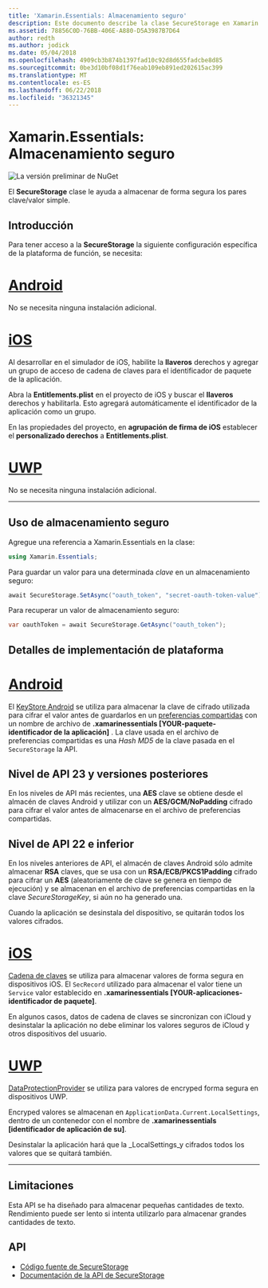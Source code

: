 ```yaml
---
title: 'Xamarin.Essentials: Almacenamiento seguro'
description: Este documento describe la clase SecureStorage en Xamarin.Essentials, lo que ayuda a almacenar de forma segura los pares clave/valor simple. Explica cómo utilizar la clase, detalles de implementación de plataforma y limitaciones.
ms.assetid: 78856C0D-76BB-406E-A880-D5A3987B7D64
author: redth
ms.author: jodick
ms.date: 05/04/2018
ms.openlocfilehash: 4909cb3b874b1397fad10c92d8d655fadcbe8d85
ms.sourcegitcommit: 0be3d10bf08d1f76eab109eb891ed202615ac399
ms.translationtype: MT
ms.contentlocale: es-ES
ms.lasthandoff: 06/22/2018
ms.locfileid: "36321345"
---
```

# <a name="xamarinessentials-secure-storage"></a>Xamarin.Essentials: Almacenamiento seguro

![La versión preliminar de NuGet](~/media/shared/pre-release.png)

El **SecureStorage** clase le ayuda a almacenar de forma segura los pares clave/valor simple.

## <a name="getting-started"></a>Introducción

Para tener acceso a la **SecureStorage** la siguiente configuración específica de la plataforma de función, se necesita:

# <a name="androidtabandroid"></a>[Android](#tab/android)

No se necesita ninguna instalación adicional.

# <a name="iostabios"></a>[iOS](#tab/ios)

Al desarrollar en el simulador de iOS, habilite la **llaveros** derechos y agregar un grupo de acceso de cadena de claves para el identificador de paquete de la aplicación.

Abra la **Entitlements.plist** en el proyecto de iOS y buscar el **llaveros** derechos y habilitarla. Esto agregará automáticamente el identificador de la aplicación como un grupo.

En las propiedades del proyecto, en **agrupación de firma de iOS** establecer el **personalizado derechos** a **Entitlements.plist**.

# <a name="uwptabuwp"></a>[UWP](#tab/uwp)

No se necesita ninguna instalación adicional.

-----

## <a name="using-secure-storage"></a>Uso de almacenamiento seguro

Agregue una referencia a Xamarin.Essentials en la clase:

```csharp
using Xamarin.Essentials;
```

Para guardar un valor para una determinada _clave_ en un almacenamiento seguro:

```csharp
await SecureStorage.SetAsync("oauth_token", "secret-oauth-token-value");
```

Para recuperar un valor de almacenamiento seguro:

```csharp
var oauthToken = await SecureStorage.GetAsync("oauth_token");
```

## <a name="platform-implementation-specifics"></a>Detalles de implementación de plataforma

# <a name="androidtabandroid"></a>[Android](#tab/android)

El [KeyStore Android](https://developer.android.com/training/articles/keystore.html) se utiliza para almacenar la clave de cifrado utilizada para cifrar el valor antes de guardarlos en un [preferencias compartidas](https://developer.android.com/training/data-storage/shared-preferences.html) con un nombre de archivo de **.xamarinessentials [YOUR-paquete-identificador de la aplicación]** .  La clave usada en el archivo de preferencias compartidas es una _Hash MD5_ de la clave pasada en el `SecureStorage` la API.

## <a name="api-level-23-and-higher"></a>Nivel de API 23 y versiones posteriores

En los niveles de API más recientes, una **AES** clave se obtiene desde el almacén de claves Android y utilizar con un **AES/GCM/NoPadding** cifrado para cifrar el valor antes de almacenarse en el archivo de preferencias compartidas.

## <a name="api-level-22-and-lower"></a>Nivel de API 22 e inferior

En los niveles anteriores de API, el almacén de claves Android sólo admite almacenar **RSA** claves, que se usa con un **RSA/ECB/PKCS1Padding** cifrado para cifrar un **AES** (aleatoriamente de clave se genera en tiempo de ejecución) y se almacenan en el archivo de preferencias compartidas en la clave _SecureStorageKey_, si aún no ha generado una.

Cuando la aplicación se desinstala del dispositivo, se quitarán todos los valores cifrados.

# <a name="iostabios"></a>[iOS](#tab/ios)

[Cadena de claves](https://developer.xamarin.com/api/type/Security.SecKeyChain/) se utiliza para almacenar valores de forma segura en dispositivos iOS.  El `SecRecord` utilizado para almacenar el valor tiene un `Service` valor establecido en **.xamarinessentials [YOUR-aplicaciones-identificador de paquete]**.

En algunos casos, datos de cadena de claves se sincronizan con iCloud y desinstalar la aplicación no debe eliminar los valores seguros de iCloud y otros dispositivos del usuario.

# <a name="uwptabuwp"></a>[UWP](#tab/uwp)

[DataProtectionProvider](https://docs.microsoft.com/uwp/api/windows.security.cryptography.dataprotection.dataprotectionprovider) se utiliza para valores de encryped forma segura en dispositivos UWP.

Encryped valores se almacenan en `ApplicationData.Current.LocalSettings`, dentro de un contenedor con el nombre de **.xamarinessentials [identificador de aplicación de su]**.

Desinstalar la aplicación hará que la _LocalSettings_y cifrados todos los valores que se quitará también.

-----

## <a name="limitations"></a>Limitaciones

Esta API se ha diseñado para almacenar pequeñas cantidades de texto.  Rendimiento puede ser lento si intenta utilizarlo para almacenar grandes cantidades de texto.

## <a name="api"></a>API

- [Código fuente de SecureStorage](https://github.com/xamarin/Essentials/tree/master/Xamarin.Essentials/SecureStorage)
- [Documentación de la API de SecureStorage](xref:Xamarin.Essentials.SecureStorage)
